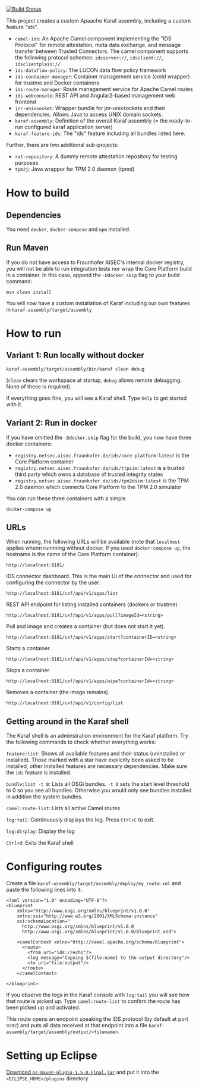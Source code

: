 [![Build Status](https://travis-ci.org/industrial-data-space/trusted-connector.svg?branch=develop)](https://travis-ci.org/industrial-data-space/trusted-connector)

This project creates a custom Apaache Karaf assembly, including a custom feature "ids".

* `camel-ids`: An Apache Camel component implementing the "IDS Protocol" for remote attestation, meta data exchange, and message transfer between Trusted Connectors. The camel component supports the following protocol schemes: `idsserver://`, `idsclient://`, `idsclientplain://`
* `ids-dataflow-policy`: The LUCON data flow policy framework
* `ids-container-manager`: Container management service (cmld wrapper) for trustme and Docker containers
* `ids-route-manager`: Route management service for Apache Camel routes
* `ids-webconsole`: REST API and Angular2-based management web frontend
* `jnr-unixsocket`: Wrapper bundle for jnr-unixsockets and their dependencies. Allows Java to access UNIX domain sockets.
* `karaf-assembly`: Definition of the overall Karaf assembly (= the ready-to-run configured karaf application server)
* `karaf-feature-ids`: The "ids" feature including all bundles listed here.

Further, there are two additional sub-projects:
* `rat-repository`: A dummy remote attestation repository for testing purposes
* `tpm2j`: Java wrapper for TPM 2.0 daemon (tpmd)


# How to build

## Dependencies

You need `docker`, `docker-compose` and `npm` installed.


## Run Maven

If you do not have access to Fraunhofer AISEC's internal docker registry, you will not be able to run integration tests nor wrap the Core Platform build in a container. In this case, append the `-Ddocker.skip` flag to your build command:

```
mvn clean install
```

You will now have a custom installation of Karaf including our own features in `karaf-assembly/target/assembly`


# How to run


## Variant 1: Run locally without docker

```
karaf-assembly/target/assembly/bin/karaf clean debug
```

(`clean` clears the workspace at startup, `debug` allows remote debugging. None of these is required)


If everything goes fine, you will see a Karaf shell. Type `help` to get started with it.





## Variant 2: Run in docker

If you have omitted the `-Ddocker.skip` flag for the build, you now have three docker containers:

- `registry.netsec.aisec.fraunhofer.de/ids/core-platform:latest` is the Core Platform container
- `registry.netsec.aisec.fraunhofer.de/ids/ttpsim:latest` is a trusted third party which owns a database of trusted integrity states
- `registry.netsec.aisec.fraunhofer.de/ids/tpm2dsim:latest` is the TPM 2.0 daemon which connects Core Platform to the TPM 2.0 simulator

You can run these three containers with a simple

```
docker-compose up
```



## URLs

When running, the following URLs will be available (note that `localhost` applies whenn runnning without docker. If you used `docker-compose up`, the hostname is the name of the Core Platform container):


`http://localhost:8181/`

IDS connector dashboard. This is the main UI of the connector and used for configuring the connector by the user.

`http://localhost:8181/cxf/api/v1/apps/list`

REST API endpoint for listing installed containers (dockers or trustme)

`http://localhost:8181/cxf/api/v1/apps/pull?imageId=<string>`

Pull and image and creates a container (but does not start it yet).

`http://localhost:8181/cxf/api/v1/apps/start?containerID=<string>`

Starts a container.

`http://localhost:8181/cxf/api/v1/apps/stop?containerId=<string>`

Stops a container.


`http://localhost:8181/cxf/api/v1/apps/wipe?containerId=<string>`

Removes a container (the image remains).

`http://localhost:8181/cxf/api/v1/config/list`


## Getting around in the Karaf shell

The Karaf shell is an adminstration environment for the Karaf platform. Try the following commands to check whether everything works:

`feature:list`: Shows all available features and their status (uninstalled or installed). Those marked with a star have explicitly been asked to be installed, other installed features are necessary dependencies. Make sure the `ids` feature is installed.

`bundle:list -t 0`: Lists all OSGi bundles. `-t 0` sets the start level threshold to 0 so you see all bundles. Otherwise you would only see bundles installed in addition the system bundles.

`camel:route-list`: Lists all active Camel routes

`log:tail`: Continuously displays the log. Press `Ctrl+C` to exit.

`log:display`: Display the log

`Ctrl+d`: Exits the Karaf shell




# Configuring routes

Create a file `karaf-assembly/target/assembly/deploy/my_route.xml` and paste the following lines into it:

```
<?xml version="1.0" encoding="UTF-8"?>
<blueprint
    xmlns="http://www.osgi.org/xmlns/blueprint/v1.0.0"
    xmlns:xsi="http://www.w3.org/2001/XMLSchema-instance"
    xsi:schemaLocation="
      http://www.osgi.org/xmlns/blueprint/v1.0.0
      http://www.osgi.org/xmlns/blueprint/v1.0.0/blueprint.xsd">

    <camelContext xmlns="http://camel.apache.org/schema/blueprint">
      <route>
        <from uri="ids://echo"/>
        <log message="Copying ${file:name} to the output directory"/>
        <to uri="file:output"/>
      </route>
    </camelContext>

</blueprint>
```

If you observe the logs in the Karaf console with `log:tail` you will see how that route is picked up. Type `camel:route-list` to confirm the route has been picked up and activated. 

This route opens an endpoint speaking the IDS protocol (by default at port `9292`) and puts all data received at that endpoint into a file `karaf-assembly/target/assembly/output/<filename>`. 

# Setting up Eclipse

 <a href="http://repo1.maven.org/maven2/kr/motd/maven/os-maven-plugin/1.5.0.Final/os-maven-plugin-1.5.0.Final.jar">Download <code>os-maven-plugin-1.5.0.Final.jar</code></a> and put it into the <code>&lt;ECLIPSE_HOME&gt;/plugins</code> directory